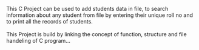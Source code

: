This C Project can be used to add students data in file, to search information about any student from file by entering their unique roll no and to print all the records of students.
<br>
<br>
This Project is build by linking the concept of function, structure and file handeling
 of C program...
 
